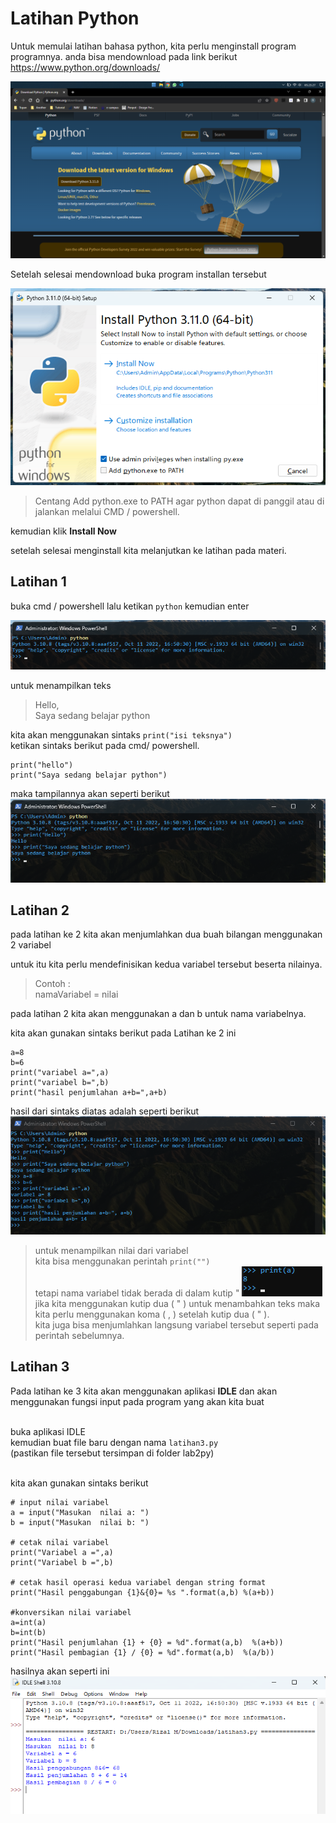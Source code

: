 # Latihan Python

Untuk memulai latihan bahasa python, kita perlu menginstall program programnya.
anda bisa mendownload pada link berikut https://www.python.org/downloads/

![Screenshot Halaman Download](/Screenshot/SS-download.png)

Setelah selesai mendownload buka program installan tersebut


![Tampilan program installan](/Screenshot/SS-instal.png)

> Centang Add python.exe to PATH agar python dapat di panggil atau di jalankan melalui CMD / powershell.

kemudian klik **Install Now**


setelah selesai menginstall kita melanjutkan ke latihan pada materi.

## Latihan 1

buka cmd / powershell
lalu ketikan `python` kemudian enter

![Latihan 1 - masuk program python](/Screenshot/SS-Latihan%201-0.png)

untuk menampilkan teks 
> Hello, \
> Saya sedang belajar python

kita akan menggunakan sintaks `print("isi teksnya")`\
ketikan sintaks berikut pada cmd/ powershell.
```
print("hello")
print("Saya sedang belajar python")
```
maka tampilannya akan seperti berikut
![Latihan 1 - menampilkan teks](/Screenshot/SS-Latihan%201-1.png)


## Latihan 2

pada latihan ke 2 kita akan menjumlahkan dua buah bilangan menggunakan 2 variabel

untuk itu kita perlu mendefinisikan kedua variabel tersebut beserta nilainya.
>Contoh :\
>namaVariabel = nilai

pada latihan 2 kita akan menggunakan a dan b untuk nama variabelnya.


kita akan gunakan sintaks berikut pada Latihan ke 2 ini
```
a=8
b=6
print("variabel a=",a)
print("variabel b=",b)
print("hasil penjumlahan a+b=",a+b)

```

hasil dari sintaks diatas adalah seperti berikut
![Latihan 2 - menjumlahkan dua buah bilangan](/Screenshot/SS-Latihan%202-1.png)

> untuk menampilkan nilai dari variabel\
kita bisa menggunakan perintah `print("")`\
tetapi nama variabel tidak berada di dalam kutip "
![latihan 2 - menampilkan nilai variabel](/Screenshot/SS-Latihan%202-2.png)\
jika kita menggunakan kutip dua ( " ) untuk menambahkan teks maka kita perlu menggunakan koma ( , ) setelah kutip dua ( " ).\
kita juga bisa menjumlahkan langsung variabel tersebut 
seperti pada perintah sebelumnya.



## Latihan 3

Pada latihan ke 3 kita akan menggunakan aplikasi **IDLE**
dan akan menggunakan fungsi input pada program yang akan kita buat


\
buka aplikasi IDLE\
kemudian buat file baru dengan nama `latihan3.py`\
(pastikan file tersebut tersimpan di folder lab2py)

\
kita akan gunakan sintaks berikut

```
# input nilai variabel
a = input("Masukan  nilai a: ")
b = input("Masukan  nilai b: ")

# cetak nilai variabel 
print("Variabel a =",a)
print("Variabel b =",b)

# cetak hasil operasi kedua variabel dengan string format
print("Hasil penggabungan {1}&{0}= %s ".format(a,b) %(a+b))

#konversikan nilai variabel
a=int(a)
b=int(b)
print("Hasil penjumlahan {1} + {0} = %d".format(a,b)  %(a+b))
print("Hasil pembagian {1} / {0} = %d".format(a,b)  %(a/b))

```


hasilnya akan seperti ini
![Latihan 3 - Menggunakan fungsi input](/Screenshot/SS-Latihan%203-0.png)

